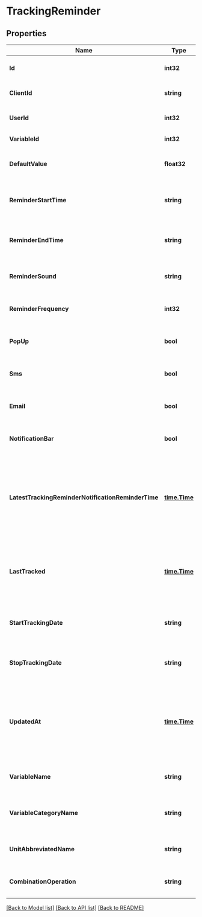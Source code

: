 # TrackingReminder

## Properties
Name | Type | Description | Notes
------------ | ------------- | ------------- | -------------
**Id** | **int32** | id | [optional] [default to null]
**ClientId** | **string** | clientId | [optional] [default to null]
**UserId** | **int32** | ID of User | [optional] [default to null]
**VariableId** | **int32** | Id for the variable to be tracked | [default to null]
**DefaultValue** | **float32** | Default value to use for the measurement when tracking | [default to null]
**ReminderStartTime** | **string** | Earliest time of day at which reminders should appear in UTC HH:MM:SS format | [optional] [default to null]
**ReminderEndTime** | **string** | Latest time of day at which reminders should appear in UTC HH:MM:SS format | [optional] [default to null]
**ReminderSound** | **string** | String identifier for the sound to accompany the reminder | [optional] [default to null]
**ReminderFrequency** | **int32** | Number of seconds between one reminder and the next | [default to null]
**PopUp** | **bool** | True if the reminders should appear as a popup notification | [optional] [default to null]
**Sms** | **bool** | True if the reminders should be delivered via SMS | [optional] [default to null]
**Email** | **bool** | True if the reminders should be delivered via email | [optional] [default to null]
**NotificationBar** | **bool** | True if the reminders should appear in the notification bar | [optional] [default to null]
**LatestTrackingReminderNotificationReminderTime** | [**time.Time**](time.Time.md) | UTC ISO 8601 \&quot;YYYY-MM-DDThh:mm:ss\&quot;  timestamp for the reminder time of the latest tracking reminder notification that has been pre-emptively generated in the database | [optional] [default to null]
**LastTracked** | [**time.Time**](time.Time.md) | UTC ISO 8601 \&quot;YYYY-MM-DDThh:mm:ss\&quot;  timestamp for the last time a measurement was received for this user and variable | [optional] [default to null]
**StartTrackingDate** | **string** | Earliest date on which the user should be reminded to track in YYYY-MM-DD format | [optional] [default to null]
**StopTrackingDate** | **string** | Latest date on which the user should be reminded to track in YYYY-MM-DD format | [optional] [default to null]
**UpdatedAt** | [**time.Time**](time.Time.md) | When the record in the database was last updated. Use UTC ISO 8601 \&quot;YYYY-MM-DDThh:mm:ss\&quot;  datetime format. Time zone should be UTC and not local. | [optional] [default to null]
**VariableName** | **string** | Name of the variable to be used when sending measurements | [optional] [default to null]
**VariableCategoryName** | **string** | Name of the variable category to be used when sending measurements | [optional] [default to null]
**UnitAbbreviatedName** | **string** | Abbreviated name of the unit to be used when sending measurements | [optional] [default to null]
**CombinationOperation** | **string** | The way multiple measurements are aggregated over time | [optional] [default to null]

[[Back to Model list]](../README.md#documentation-for-models) [[Back to API list]](../README.md#documentation-for-api-endpoints) [[Back to README]](../README.md)


